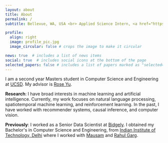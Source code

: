 ```yaml
---
layout: about
title: About
permalink: /
subtitle: Bellevue, WA, USA <br> Applied Science Intern, <a href="https://turing.microsoft.com/" target="_blank">Microsoft Turing</a> <br> Graduate Student Researcher, <a href="https://roseyu.com/#group" target="_blank">Rose-STL Lab</a> <br> <br> Second Year Masters Student, <br> <a href="https://cse.ucsd.edu/" target="_blank">Computer Science and Engineering,</a> <br> <a href="https://ucsd.edu/" target="_blank">University of California, San Diego (UCSD)</a>

profile:
  align: right
  image: profile_pic.jpg
  image_circular: false # crops the image to make it circular

news: true  # includes a list of news items
social: true  # includes social icons at the bottom of the page
selected_papers: false # includes a list of papers marked as "selected={true}"
---
```


I am a second year Masters student in Computer Science and Engineering at [UCSD](https://ucsd.edu/). My advisor is [Rose Yu](https://roseyu.com/). 

**Research**: I have broad interests in machine learning and artificial intelligence. Currently, my work focuses on natural language processing, spatiotemporal machine learning, and reinforcement learning. In the past, I have worked with recommender systems, causal inference, and computer vision.

**Previously**: I worked as a Senior Data Scientist at [Bidgely](https://www.bidgely.com/). I obtained my Bachelor's in Computer Science and Engineering, from [Indian Institute of Technology, Delhi](https://home.iitd.ac.in/) where I worked with [Mausam](https://www.cse.iitd.ac.in/~mausam/) and [Rahul Garg](https://www.cse.iitd.ac.in/~rahulgarg/).